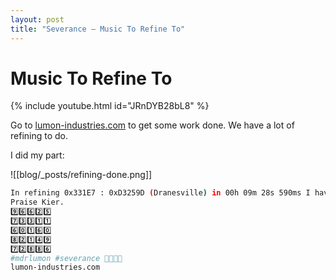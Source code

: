 ```yaml
---
layout: post
title: "Severance – Music To Refine To"
---
```


# Music To Refine To

{% include youtube.html id="JRnDYB28bL8" %}

Go to [lumon-industries.com](https://lumon-industries.com/) to get some work done. We have a lot of refining to do.

I did my part:

![[blog/_posts/refining-done.png]]

```bash
In refining 0x331E7 : 0xD3259D (Dranesville) in 00h 09m 28s 590ms I have brought glory to the company.
Praise Kier.
9️⃣6️⃣6️⃣2️⃣5️⃣
7️⃣3️⃣3️⃣1️⃣1️⃣
6️⃣0️⃣1️⃣6️⃣0️⃣
8️⃣2️⃣1️⃣4️⃣9️⃣
7️⃣2️⃣8️⃣8️⃣6️⃣
#mdrlumon #severance 🧇🐐🔢💯
lumon-industries.com
```